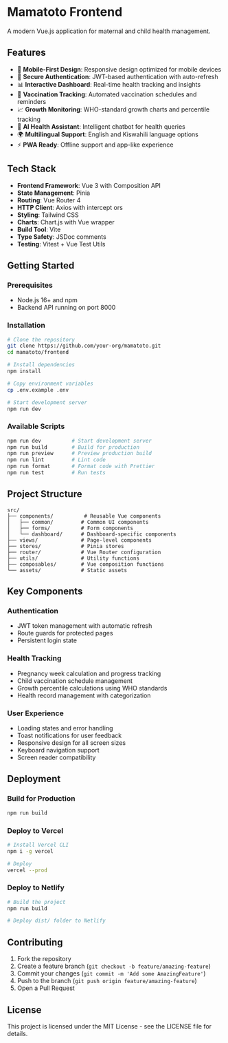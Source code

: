 # Mamatoto Frontend

A modern Vue.js application for maternal and child health management.

## Features

- 📱 **Mobile-First Design**: Responsive design optimized for mobile devices
- 🔐 **Secure Authentication**: JWT-based authentication with auto-refresh
- 📊 **Interactive Dashboard**: Real-time health tracking and insights
- 💉 **Vaccination Tracking**: Automated vaccination schedules and reminders
- 📈 **Growth Monitoring**: WHO-standard growth charts and percentile tracking
- 🤖 **AI Health Assistant**: Intelligent chatbot for health queries
- 🌍 **Multilingual Support**: English and Kiswahili language options
- ⚡ **PWA Ready**: Offline support and app-like experience

## Tech Stack

- **Frontend Framework**: Vue 3 with Composition API
- **State Management**: Pinia
- **Routing**: Vue Router 4
- **HTTP Client**: Axios with intercept ors
- **Styling**: Tailwind CSS
- **Charts**: Chart.js with Vue wrapper
- **Build Tool**: Vite
- **Type Safety**: JSDoc comments
- **Testing**: Vitest + Vue Test Utils

## Getting Started

### Prerequisites

- Node.js 16+ and npm
- Backend API running on port 8000

### Installation

```bash
# Clone the repository
git clone https://github.com/your-org/mamatoto.git
cd mamatoto/frontend

# Install dependencies
npm install

# Copy environment variables
cp .env.example .env

# Start development server
npm run dev
```

### Available Scripts

```bash
npm run dev          # Start development server
npm run build        # Build for production
npm run preview      # Preview production build
npm run lint         # Lint code
npm run format       # Format code with Prettier
npm run test         # Run tests
```

## Project Structure

```
src/
├── components/          # Reusable Vue components
│   ├── common/         # Common UI components
│   ├── forms/          # Form components
│   └── dashboard/      # Dashboard-specific components
├── views/              # Page-level components
├── stores/             # Pinia stores
├── router/             # Vue Router configuration
├── utils/              # Utility functions
├── composables/        # Vue composition functions
└── assets/             # Static assets
```

## Key Components

### Authentication
- JWT token management with automatic refresh
- Route guards for protected pages
- Persistent login state

### Health Tracking
- Pregnancy week calculation and progress tracking
- Child vaccination schedule management
- Growth percentile calculations using WHO standards
- Health record management with categorization

### User Experience
- Loading states and error handling
- Toast notifications for user feedback
- Responsive design for all screen sizes
- Keyboard navigation support
- Screen reader compatibility

## Deployment

### Build for Production

```bash
npm run build
```

### Deploy to Vercel

```bash
# Install Vercel CLI
npm i -g vercel

# Deploy
vercel --prod
```

### Deploy to Netlify

```bash
# Build the project
npm run build

# Deploy dist/ folder to Netlify
```

## Contributing

1. Fork the repository
2. Create a feature branch (`git checkout -b feature/amazing-feature`)
3. Commit your changes (`git commit -m 'Add some AmazingFeature'`)
4. Push to the branch (`git push origin feature/amazing-feature`)
5. Open a Pull Request

## License

This project is licensed under the MIT License - see the LICENSE file for details.